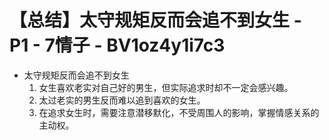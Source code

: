 # 【总结】太守规矩反而会追不到女生 - P1 - 7情子 - BV1oz4y1i7c3

-   太守规矩反而会追不到女生
    1.  女生喜欢老实对自己好的男生，但实际追求时却不一定会感兴趣。
    2.  太过老实的男生反而难以追到喜欢的女生。
    3.  在追求女生时，需要注意潜移默化，不受周围人的影响，掌握情感关系的主动权。